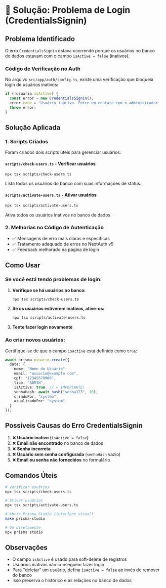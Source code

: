 # 🔐 Solução: Problema de Login (CredentialsSignin)

## Problema Identificado

O erro `CredentialsSignin` estava ocorrendo porque os usuários no banco de dados estavam com o campo `isActive = false` (inativos).

### Código de Verificação no Auth

No arquivo `src/app/auth/config.ts`, existe uma verificação que bloqueia login de usuários inativos:

```typescript
if (!usuario.isActive) {
  const error = new CredentialsSignin();
  error.code = 'Usuário inativo. Entre em contato com o administrador';
  throw error;
}
```

## Solução Aplicada

### 1. Scripts Criados

Foram criados dois scripts úteis para gerenciar usuários:

#### **`scripts/check-users.ts`** - Verificar usuários
```bash
npx tsx scripts/check-users.ts
```
Lista todos os usuários do banco com suas informações de status.

#### **`scripts/activate-users.ts`** - Ativar usuários
```bash
npx tsx scripts/activate-users.ts
```
Ativa todos os usuários inativos no banco de dados.

### 2. Melhorias no Código de Autenticação

- ✅ Mensagens de erro mais claras e específicas
- ✅ Tratamento adequado de erros no NextAuth v5
- ✅ Feedback melhorado na página de login

## Como Usar

### Se você está tendo problemas de login:

1. **Verifique se há usuários no banco:**
   ```bash
   npx tsx scripts/check-users.ts
   ```

2. **Se os usuários estiverem inativos, ative-os:**
   ```bash
   npx tsx scripts/activate-users.ts
   ```

3. **Tente fazer login novamente**

### Ao criar novos usuários:

Certifique-se de que o campo `isActive` está definido como `true`:

```typescript
await prisma.usuario.create({
  data: {
    nome: "Nome do Usuário",
    email: "usuario@example.com",
    cpf: "12345678900",
    tipo: "ADMIN",
    isActive: true, // ← IMPORTANTE!
    senhaHash: await hash("senha123", 10),
    criadoPor: "system",
    atualizadoPor: "system",
  }
});
```

## Possíveis Causas do Erro CredentialsSignin

1. ❌ **Usuário inativo** (`isActive = false`)
2. ❌ **Email não encontrado** no banco de dados
3. ❌ **Senha incorreta**
4. ❌ **Usuário sem senha configurada** (`senhaHash` vazio)
5. ❌ **Email ou senha não fornecidos** no formulário

## Comandos Úteis

```bash
# Verificar usuários
npx tsx scripts/check-users.ts

# Ativar usuários
npx tsx scripts/activate-users.ts

# Abrir Prisma Studio (interface visual)
make prisma-studio

# Ou diretamente
npx prisma studio
```

## Observações

- O campo `isActive` é usado para soft-delete de registros
- Usuários inativos não conseguem fazer login
- Para "deletar" um usuário, defina `isActive = false` ao invés de remover do banco
- Isso preserva o histórico e as relações no banco de dados
